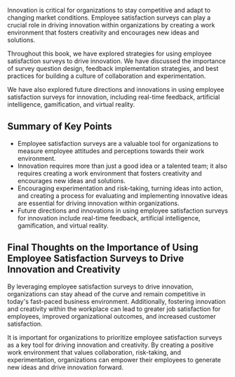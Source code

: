 

Innovation is critical for organizations to stay competitive and adapt to changing market conditions. Employee satisfaction surveys can play a crucial role in driving innovation within organizations by creating a work environment that fosters creativity and encourages new ideas and solutions.

Throughout this book, we have explored strategies for using employee satisfaction surveys to drive innovation. We have discussed the importance of survey question design, feedback implementation strategies, and best practices for building a culture of collaboration and experimentation.

We have also explored future directions and innovations in using employee satisfaction surveys for innovation, including real-time feedback, artificial intelligence, gamification, and virtual reality.

Summary of Key Points
---------------------

* Employee satisfaction surveys are a valuable tool for organizations to measure employee attitudes and perceptions towards their work environment.
* Innovation requires more than just a good idea or a talented team; it also requires creating a work environment that fosters creativity and encourages new ideas and solutions.
* Encouraging experimentation and risk-taking, turning ideas into action, and creating a process for evaluating and implementing innovative ideas are essential for driving innovation within organizations.
* Future directions and innovations in using employee satisfaction surveys for innovation include real-time feedback, artificial intelligence, gamification, and virtual reality.

Final Thoughts on the Importance of Using Employee Satisfaction Surveys to Drive Innovation and Creativity
----------------------------------------------------------------------------------------------------------

By leveraging employee satisfaction surveys to drive innovation, organizations can stay ahead of the curve and remain competitive in today's fast-paced business environment. Additionally, fostering innovation and creativity within the workplace can lead to greater job satisfaction for employees, improved organizational outcomes, and increased customer satisfaction.

It is important for organizations to prioritize employee satisfaction surveys as a key tool for driving innovation and creativity. By creating a positive work environment that values collaboration, risk-taking, and experimentation, organizations can empower their employees to generate new ideas and drive innovation forward.